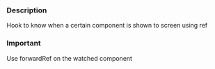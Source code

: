 ### Description

Hook to know when a certain component is shown to screen using ref

### Important

Use forwardRef on the watched component
